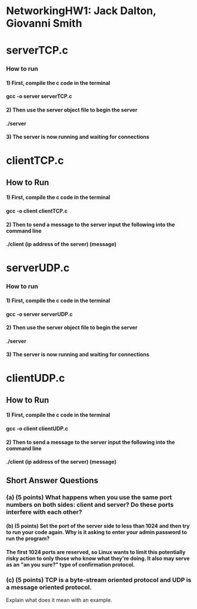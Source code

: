 # NetworkingHW1: Jack Dalton, Giovanni Smith
# serverTCP.c
### How to run
#### 1) First, compile the c code in the terminal 
#### gcc -o server serverTCP.c
#### 2) Then use the server object file to begin the server
#### ./server
#### 3) The server is now running and waiting for connections

# clientTCP.c
## How to Run
#### 1) First, compile the c code in the terminal
#### gcc -o client clientTCP.c
#### 2) Then to send a message to the server input the following into the command line
#### ./client (ip address of the server) (message)

# serverUDP.c
### How to run
#### 1) First, compile the c code in the terminal 
#### gcc -o server serverUDP.c
#### 2) Then use the server object file to begin the server
#### ./server
#### 3) The server is now running and waiting for connections

# clientUDP.c
## How to Run
#### 1) First, compile the c code in the terminal
#### gcc -o client clientUDP.c
#### 2) Then to send a message to the server input the following into the command line
#### ./client (ip address of the server) (message)



## Short Answer Questions
### (a) (5 points) What happens when you use the same port numbers on both sides: client and server? Do these ports interfere with each other?
#### (b) (5 points) Set the port of the server side to less than 1024 and then try to run your code again. Why is it asking to enter your admin password to run the program?
#### The first 1024 ports are reserved, so Linux wants to limit this potentially risky action to only those who know what they're doing. It also may serve as an "an you sure?" type of confirmation protocol.
### (c) (5 points) TCP is a byte-stream oriented protocol and UDP is a message oriented protocol.
Explain what does it mean with an example.




